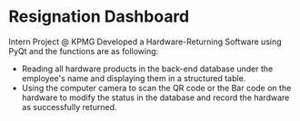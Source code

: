 # Resignation Dashboard
Intern Project @ KPMG
Developed a Hardware-Returning Software using PyQt and the functions are as following: 
- Reading all hardware products in the back-end database under the employee's name and displaying them in a structured table.
- Using the computer camera to scan the QR code or the Bar code on the hardware to modify the status in the database and record the hardware as successfully returned.
